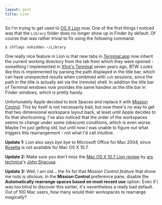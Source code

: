 ```yaml
---
layout: post
title: Lion
---
```


So I'm trying to get used to [OS X Lion](http://www.apple.com/macosx/)
now. One of the first things I noticed was that the <code>Library</code>
folder does no longer show up in Finder by default. Of course that was
rather trivial to fix using the following command:

```
$ chflags nohidden ~/Library
```

One really nice feature in Lion is that new tabs in
[Terminal.app](http://en.wikipedia.org/wiki/Apple_Terminal) now inherit the
current working directory from the tab from which they were opened - something
I implemented in [Xfce's Terminal](http://www.xfce.org/projects/terminal)
seven years ago, BTW. Looks like this is implemented by parsing the path
displayed in the title bar, which can have unexpected results when combined
with <code>ssh</code> sessions, since the path in the title is actually set
via the (remote) shell. In addition the title bar of Terminal windows
now provides the same handles as the title bar in Finder windows, which is
pretty handy.

Unfortunately Apple decided to kick Spaces and replace it with [Mission
Control](http://www.apple.com/macosx/whats-new/mission-control.html). This
by itself is not necessarily bad, but now there's no way to get that two
dimensional workspace layout back, at least until Apple decides
to fix that shortcoming. I've also noticed that the order of the workspaces
seems to change under some (obscure) conditions, which is even worse. Maybe
I'm just getting old, but until now I was unable to figure out what triggers
this rearrangement - not what I'd call intuitive.

**Update 1:** Lion also says *bye bye* to Microsoft Office for Mac 2004, since
<a href="http://en.wikipedia.org/wiki/Rosetta_(software)">Rosetta</a> is not
available for Mac OS X 10.7.

**Update 2:** Make sure you don't miss the [Mac OS X 10.7 Lion
review](http://arstechnica.com/apple/reviews/2011/07/mac-os-x-10-7.ars/)
by [ars technica](http://arstechnica.com)'s [John
Siracusa](http://arstechnica.com/author/john-siracusa/).

**Update 3:** Well, I am old... the fix for that *Mission Control feature* that
drove me nuts is obvious. In the **Mission Control** preference pane, disable
the **Automatically rearrange spaces based on most recent use** option. Even
if I was too blind to discover this earlier, it's nevertheless a really bad
default. Out of 100 Mac users, how many would their workspaces to rearrange
*magically*?
